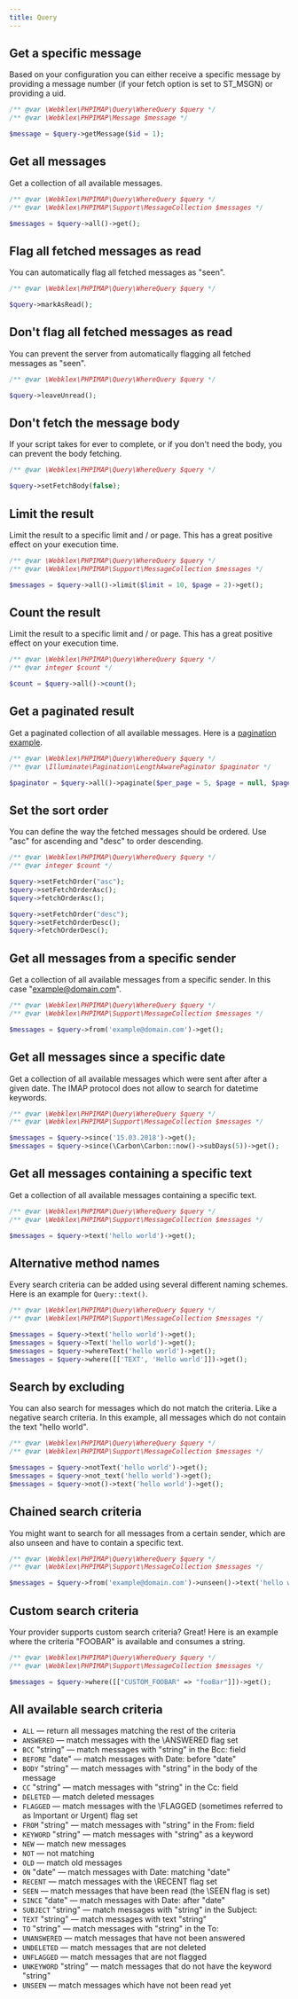 ```yaml
---
title: Query
---
```


## Get a specific message
Based on your configuration you can either receive a specific message by providing a message number (if your fetch
option is set to ST_MSGN) or providing a uid.

```php
/** @var \Webklex\PHPIMAP\Query\WhereQuery $query */
/** @var \Webklex\PHPIMAP\Message $message */

$message = $query->getMessage($id = 1);
```


## Get all messages
Get a collection of all available messages.

```php
/** @var \Webklex\PHPIMAP\Query\WhereQuery $query */
/** @var \Webklex\PHPIMAP\Support\MessageCollection $messages */

$messages = $query->all()->get();
```


## Flag all fetched messages as read
You can automatically flag all fetched messages as "seen".

```php
/** @var \Webklex\PHPIMAP\Query\WhereQuery $query */

$query->markAsRead();
```


## Don't flag all fetched messages as read
You can prevent the server from automatically flagging all fetched messages as "seen".

```php
/** @var \Webklex\PHPIMAP\Query\WhereQuery $query */

$query->leaveUnread();
```


## Don't fetch the message body
If your script takes for ever to complete, or if you don't need the body, you can prevent the body fetching.

```php
/** @var \Webklex\PHPIMAP\Query\WhereQuery $query */

$query->setFetchBody(false);
```


## Limit the result
Limit the result to a specific limit and / or page. This has a great positive effect on your execution time.

```php
/** @var \Webklex\PHPIMAP\Query\WhereQuery $query */
/** @var \Webklex\PHPIMAP\Support\MessageCollection $messages */

$messages = $query->all()->limit($limit = 10, $page = 2)->get();
```


## Count the result
Limit the result to a specific limit and / or page. This has a great positive effect on your execution time.

```php
/** @var \Webklex\PHPIMAP\Query\WhereQuery $query */
/** @var integer $count */

$count = $query->all()->count();
```

## Get a paginated result
Get a paginated collection of all available messages. Here is a [pagination example](../../examples/pagination).

```php
/** @var \Webklex\PHPIMAP\Query\WhereQuery $query */
/** @var \Illuminate\Pagination\LengthAwarePaginator $paginator */

$paginator = $query->all()->paginate($per_page = 5, $page = null, $page_name = 'imap_page');
```


## Set the sort order
You can define the way the fetched messages should be ordered. Use "asc" for ascending and "desc" to order descending.

```php
/** @var \Webklex\PHPIMAP\Query\WhereQuery $query */
/** @var integer $count */

$query->setFetchOrder("asc");
$query->setFetchOrderAsc();
$query->fetchOrderAsc();

$query->setFetchOrder("desc");
$query->setFetchOrderDesc();
$query->fetchOrderDesc();
```


## Get all messages from a specific sender
Get a collection of all available messages from a specific sender. In this case "example@domain.com".

```php
/** @var \Webklex\PHPIMAP\Query\WhereQuery $query */
/** @var \Webklex\PHPIMAP\Support\MessageCollection $messages */

$messages = $query->from('example@domain.com')->get();
```

## Get all messages since a specific date
Get a collection of all available messages which were sent after after a given date. The IMAP protocol does not allow to
search for datetime keywords.

```php
/** @var \Webklex\PHPIMAP\Query\WhereQuery $query */
/** @var \Webklex\PHPIMAP\Support\MessageCollection $messages */

$messages = $query->since('15.03.2018')->get();
$messages = $query->since(\Carbon\Carbon::now()->subDays(5))->get();
```

## Get all messages containing a specific text
Get a collection of all available messages containing a specific text.

```php
/** @var \Webklex\PHPIMAP\Query\WhereQuery $query */
/** @var \Webklex\PHPIMAP\Support\MessageCollection $messages */

$messages = $query->text('hello world')->get();
```


## Alternative method names
Every search criteria can be added using several different naming schemes. Here is an example for `Query::text()`.

```php
/** @var \Webklex\PHPIMAP\Query\WhereQuery $query */
/** @var \Webklex\PHPIMAP\Support\MessageCollection $messages */

$messages = $query->text('hello world')->get();
$messages = $query->Text('hello world')->get();
$messages = $query->whereText('hello world')->get();
$messages = $query->where([['TEXT', 'Hello world']])->get();
```


## Search by excluding
You can also search for messages which do not match the criteria. Like a negative search criteria.
In this example, all messages which do not contain the text "hello world".

```php
/** @var \Webklex\PHPIMAP\Query\WhereQuery $query */
/** @var \Webklex\PHPIMAP\Support\MessageCollection $messages */

$messages = $query->notText('hello world')->get();
$messages = $query->not_text('hello world')->get();
$messages = $query->not()->text('hello world')->get();
```


## Chained search criteria
You might want to search for all messages from a certain sender, which are also unseen and have to contain a specific text.

```php
/** @var \Webklex\PHPIMAP\Query\WhereQuery $query */
/** @var \Webklex\PHPIMAP\Support\MessageCollection $messages */

$messages = $query->from('example@domain.com')->unseen()->text('hello world')->get();
```


## Custom search criteria
Your provider supports custom search criteria? Great! Here is an example where the criteria "FOOBAR" is available and
consumes a string.

```php
/** @var \Webklex\PHPIMAP\Query\WhereQuery $query */
/** @var \Webklex\PHPIMAP\Support\MessageCollection $messages */

$messages = $query->where([["CUSTOM_FOOBAR" => "fooBar"]])->get();
```


## All available search criteria
- `ALL` — return all messages matching the rest of the criteria
- `ANSWERED` — match messages with the \ANSWERED flag set
- `BCC` "string" — match messages with "string" in the Bcc: field
- `BEFORE` "date" — match messages with Date: before "date"
- `BODY` "string" — match messages with "string" in the body of the message
- `CC` "string" — match messages with "string" in the Cc: field
- `DELETED` — match deleted messages
- `FLAGGED` — match messages with the \FLAGGED (sometimes referred to as Important or Urgent) flag set
- `FROM` "string" — match messages with "string" in the From: field
- `KEYWORD` "string" — match messages with "string" as a keyword
- `NEW` — match new messages
- `NOT` — not matching
- `OLD` — match old messages
- `ON` "date" — match messages with Date: matching "date"
- `RECENT` — match messages with the \RECENT flag set
- `SEEN` — match messages that have been read (the \SEEN flag is set)
- `SINCE` "date" — match messages with Date: after "date"
- `SUBJECT` "string" — match messages with "string" in the Subject:
- `TEXT` "string" — match messages with text "string"
- `TO` "string" — match messages with "string" in the To:
- `UNANSWERED` — match messages that have not been answered
- `UNDELETED` — match messages that are not deleted
- `UNFLAGGED` — match messages that are not flagged
- `UNKEYWORD` "string" — match messages that do not have the keyword "string"
- `UNSEEN` — match messages which have not been read yet
